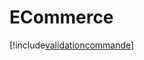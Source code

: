 # ECommerce

[!include[validationcommande](ecommerce.validationcommande.autogen.md)]

































































